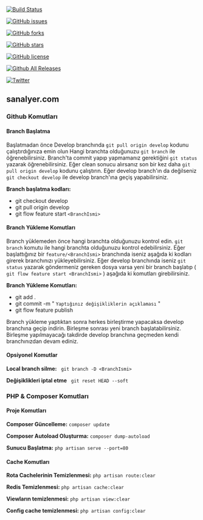 [![Build Status](https://travis-ci.org/RadKod/sanalyer.svg?branch=master)](https://travis-ci.org/RadKod/sanalyer)

[![GitHub issues](https://img.shields.io/github/issues/RadKod/sanalyer.svg)](https://github.com/RadKod/sanalyer/issues)

[![GitHub forks](https://img.shields.io/github/forks/RadKod/sanalyer.svg)](https://github.com/RadKod/sanalyer/network)

[![GitHub stars](https://img.shields.io/github/stars/RadKod/sanalyer.svg)](https://github.com/RadKod/sanalyer/stargazers)

[![GitHub license](https://img.shields.io/github/license/RadKod/sanalyer.svg)](https://github.com/RadKod/sanalyer/blob/master/LICENSE)

[![Github All Releases](https://img.shields.io/github/downloads/atom/atom/total.svg)](https://github.com/RadKod/sanalyer)

[![Twitter](https://img.shields.io/twitter/url/https/github.com/RadKod/sanalyer.svg?style=social)](https://twitter.com/intent/tweet?text=Wow:&url=https%3A%2F%2Fgithub.com%2FRadKod%2Fsanalyer)


## sanalyer.com

### Github Komutları

#### Branch Başlatma

Başlatmadan önce Develop branchında ``git pull origin develop`` kodunu çalıştırdığınıza emin olun
Hangi branchta olduğunuzu ``git branch`` ile öğrenebilirsiniz. Branch'ta commit yapıp yapmamanız gerektiğini
``git status`` yazarak öğrenebilirsiniz. Eğer clean sonucu alırsanız son bir kez daha ``git pull origin develop`` 
kodunu çalıştırın. Eğer develop branch'ın da değilseniz ``git checkout develop`` ile develop branch'ına geçiş 
yapabilirsiniz.

**Branch başlatma kodları:**

* git checkout develop
* git pull origin develop
* git flow feature start ``<BranchIsmi>``

#### Branch Yükleme Komutları

Branch yüklemeden önce hangi branchta olduğunuzu kontrol edin. ``git branch`` komutu ile hangi branchta olduğunuzu
kontrol edebilirsiniz. Eğer başlattığınız bir ``feature/<BranchIsmi>`` branchında iseniz aşağıda ki kodları girerek 
branchınızı yükleyebilirsiniz. Eğer develop branchında iseniz ``git status`` yazarak göndermeniz gereken dosya varsa
yeni bir branch başlatıp ( ``git flow feature start <BranchIsmi>`` ) aşağıda ki komutları girebilirsiniz.

**Branch Yükleme Komutları:**

* git add .
* git commit -m " ``Yaptığınız değişikliklerin açıklaması`` "
* git flow feature publish

Branch yükleme yaptıktan sonra herkes birleştirme yapacaksa develop branchına geçip indirin. Birleşme sonrası yeni 
branch başlatabilirsiniz. Birleşme yapılmayacağı takdirde develop branchına geçmeden kendi branchınızdan devam ediniz.

#### Opsiyonel Komutlar

**Local branch silme:** 
`` git branch -D <BranchIsmi>``

**Değişiklikleri iptal etme** 
`` git reset HEAD --soft``

### PHP & Composer Komutları

#### Proje Komutları

**Composer Güncelleme:** 
``composer update``

**Composer Autoload Oluşturma:**
``composer dump-autoload``

**Sunucu Başlatma:**
``php artisan serve --port=80``

#### Cache Komutları

**Rota Cachelerinin Temizlenmesi:**
``php artisan route:clear``

**Redis Temizlenmesi:**
``php artisan cache:clear``

**Viewların temizlenmesi:**
``php artisan view:clear``

**Config cache temizlenmesi:**
``php artisan config:clear``